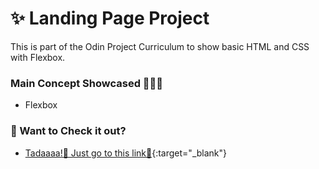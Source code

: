 # ✨ Landing Page Project

This is part of the Odin Project Curriculum to show basic HTML and CSS with Flexbox.

### Main Concept Showcased 👨🏽‍💻

- Flexbox

### 🔗 Want to Check it out?

- [Tadaaaa!🚀 Just go to this link🔗](https://wodpachua.github.io/landing-page-project/){:target="_blank"}